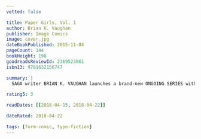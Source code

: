 ```yaml
---
vetted: false

title: Paper Girls, Vol. 1
author: Brian K. Vaughan
publisher: Image Comics
image: cover.jpg
dateBookPublished: 2015-11-04
pageCount: 144
bookHeight: 198
goodreadsReviewId: 2369523861
isbn13: 9781632156747

summary: |
  SAGA writer BRIAN K. VAUGHAN launches a brand-new ONGOING SERIES with superstar Wonder Woman artist CLIFF CHIANG! In the early hours after Halloween of 1988, four 12-year-old newspaper delivery girls uncover the most important story of all time.

rating5: 3

readDates: [[2018-04-15, 2018-04-22]]

dateRated: 2018-04-22

tags: [form-comic, type-fiction]
---
```

